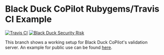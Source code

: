 # Black Duck CoPilot Rubygems/Travis CI Example

[![Travis CI](https://travis-ci.org/BlackDuckCoPilot/example-rubygems-travis.svg?branch=master)](https://travis-ci.org/BlackDuckCoPilot/example-rubygems-travis) [![Black Duck Security Risk](https://copilot-valid.blackducksoftware.com/github/repos/BlackDuckCoPilot/example-rubygems-travis/branches/validation/badge-risk.svg)](https://copilot-valid.blackducksoftware.com/github/repos/BlackDuckCoPilot/example-rubygems-travis/branches/validation)


This branch shows a working setup for Black Duck CoPilot's validation server.
An example for public use can be found [here](https://github.com/BlackDuckCoPilot/example-rubygems-travis).

